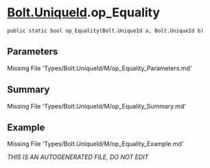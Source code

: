 # [Bolt.UniqueId](Types/Bolt.UniqueId.md).op_Equality
`public static bool op_Equality(Bolt.UniqueId a, Bolt.UniqueId b)`
## Parameters
Missing File 'Types/Bolt.UniqueId/M/op_Equality_Parameters.md'
## Summary
Missing File 'Types/Bolt.UniqueId/M/op_Equality_Summary.md'
## Example
Missing File 'Types/Bolt.UniqueId/M/op_Equality_Example.md'

*THIS IS AN AUTOGENERATED FILE, DO NOT EDIT*
